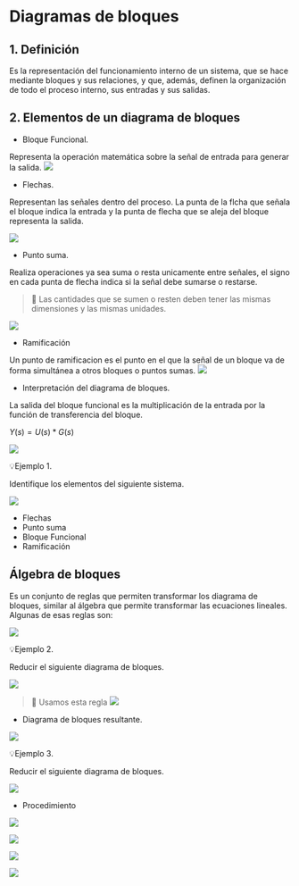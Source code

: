 # Diagramas de bloques

## 1. Definición
Es la representación del funcionamiento interno de un sistema, que se hace mediante bloques y sus relaciones, y que, además, definen la organización de todo el proceso interno, sus entradas y sus salidas.

## 2. Elementos de un diagrama de bloques

- Bloque Funcional.

Representa la operación matemática sobre la señal de entrada para generar la salida.
![](https://github.com/diegavila00/Apuntes/blob/main/TP/pp.png)

- Flechas.

Representan las señales dentro del proceso. La punta de la flcha que señala el bloque indica la entrada y la punta de flecha que se aleja del bloque representa la salida. 


![](https://github.com/diegavila00/Apuntes/blob/main/TP/FF.png)

- Punto suma.

Realiza operaciones ya sea suma o resta unicamente entre señales, el signo en cada punta de flecha indica si la señal debe sumarse o restarse.

>🔑 Las cantidades que se sumen o resten deben tener las mismas dimensiones y las mismas unidades.


![](https://github.com/diegavila00/Apuntes/blob/main/TP/sss.png)

- Ramificación

Un punto de ramificacion es el punto en el que la señal de un bloque va de forma simultánea a otros bloques o puntos sumas.
![](https://github.com/diegavila00/Apuntes/blob/main/TP/rrr.png)

- Interpretación del diagrama de bloques.


La salida del bloque funcional es la multiplicación de la entrada por la función de transferencia del bloque.

$Y(s)=U(s)*G(s)$

![](https://github.com/diegavila00/Apuntes/blob/main/TP/pp2.png)

💡Ejemplo 1.

Identifique los elementos del siguiente sistema.

![](https://github.com/diegavila00/Apuntes/blob/main/TP/%C3%B1.png)

- Flechas
- Punto suma
- Bloque Funcional
- Ramificación 

## Álgebra de bloques 
Es un conjunto de reglas que permiten transformar los diagrama de bloques, similar al álgebra que permite transformar las ecuaciones lineales.
Algunas de esas reglas son:

![](https://github.com/diegavila00/Apuntes/blob/main/TP/reglas.png)

💡Ejemplo 2.

Reducir el siguiente diagrama de bloques.

![](https://github.com/diegavila00/Apuntes/blob/main/TP/wwww.png)

>🔑
>Usamos esta regla
>![](https://github.com/diegavila00/Apuntes/blob/main/TP/oooooooooo.png)

- Diagrama de bloques resultante.

![](https://github.com/diegavila00/Apuntes/blob/main/TP/xxxxxx.png)


💡Ejemplo 3.

Reducir el siguiente diagrama de bloques.

![](https://github.com/diegavila00/Apuntes/blob/main/TP/bbbbbb.png)

- Procedimiento

![](https://github.com/diegavila00/Apuntes/blob/main/TP/aaaaaaaa.png)

![](https://github.com/diegavila00/Apuntes/blob/main/TP/nnnnnnnn.png)

![](https://github.com/diegavila00/Apuntes/blob/main/TP/cccccc.png)

![](https://github.com/diegavila00/Apuntes/blob/main/TP/RRRRRR.png)












